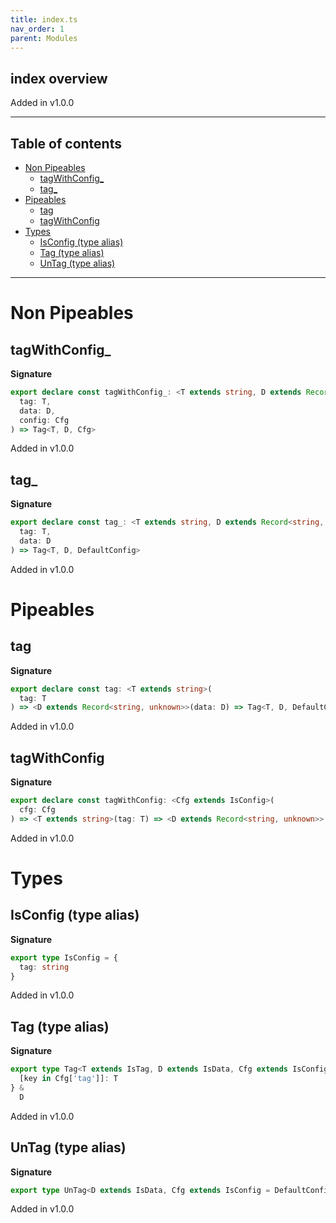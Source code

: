 ```yaml
---
title: index.ts
nav_order: 1
parent: Modules
---
```


## index overview

Added in v1.0.0

---

<h2 class="text-delta">Table of contents</h2>

- [Non Pipeables](#non-pipeables)
  - [tagWithConfig\_](#tagwithconfig_)
  - [tag\_](#tag_)
- [Pipeables](#pipeables)
  - [tag](#tag)
  - [tagWithConfig](#tagwithconfig)
- [Types](#types)
  - [IsConfig (type alias)](#isconfig-type-alias)
  - [Tag (type alias)](#tag-type-alias)
  - [UnTag (type alias)](#untag-type-alias)

---

# Non Pipeables

## tagWithConfig\_

**Signature**

```ts
export declare const tagWithConfig_: <T extends string, D extends Record<string, unknown>, Cfg extends IsConfig>(
  tag: T,
  data: D,
  config: Cfg
) => Tag<T, D, Cfg>
```

Added in v1.0.0

## tag\_

**Signature**

```ts
export declare const tag_: <T extends string, D extends Record<string, unknown>>(
  tag: T,
  data: D
) => Tag<T, D, DefaultConfig>
```

Added in v1.0.0

# Pipeables

## tag

**Signature**

```ts
export declare const tag: <T extends string>(
  tag: T
) => <D extends Record<string, unknown>>(data: D) => Tag<T, D, DefaultConfig>
```

Added in v1.0.0

## tagWithConfig

**Signature**

```ts
export declare const tagWithConfig: <Cfg extends IsConfig>(
  cfg: Cfg
) => <T extends string>(tag: T) => <D extends Record<string, unknown>>(data: D) => Tag<T, D, Cfg>
```

Added in v1.0.0

# Types

## IsConfig (type alias)

**Signature**

```ts
export type IsConfig = {
  tag: string
}
```

Added in v1.0.0

## Tag (type alias)

**Signature**

```ts
export type Tag<T extends IsTag, D extends IsData, Cfg extends IsConfig = DefaultConfig> = {
  [key in Cfg['tag']]: T
} &
  D
```

Added in v1.0.0

## UnTag (type alias)

**Signature**

```ts
export type UnTag<D extends IsData, Cfg extends IsConfig = DefaultConfig> = Omit<D, Cfg['tag']>
```

Added in v1.0.0
